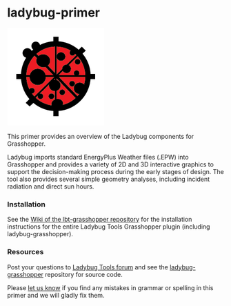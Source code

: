 # ladybug-primer

![Ladybug](https://github.com/ladybug-tools/artwork/raw/master/icons_bugs/grasshopper_tabs/small/Ladybug.png)

This primer provides an overview of the Ladybug components for Grasshopper.

Ladybug imports standard EnergyPlus Weather files (.EPW) into Grasshopper and provides
a variety of 2D and 3D interactive graphics to support the decision-making process during
the early stages of design. The tool also provides several simple geometry analyses,
including incident radiation and direct sun hours.

### Installation

See the [Wiki of the lbt-grasshopper repository](https://github.com/ladybug-tools/lbt-grasshopper/wiki)
for the installation instructions for the entire Ladybug Tools Grasshopper plugin (including ladybug-grasshopper).

### Resources

Post your questions to [Ladybug Tools forum](http://discourse.ladybug.tools) and
see the [ladybug-grasshopper](https://github.com/ladybug-tools/ladybug-grasshopper)
repository for source code.

Please [let us know](https://github.com/ladybug-tools/ladybug-grasshopper/issues)
if you find any mistakes in grammar or spelling in this primer and we will gladly fix them.
